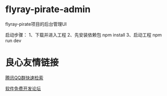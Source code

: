 # flyray-pirate-admin
flyray-pirate项目的后台管理UI

启动步骤：
1、下载并进入工程
2、先安装依赖包 npm install
3、启动工程 npm run dev

 # 良心友情链接

[腾讯QQ群快速检索](http://u.720life.cn/s/8cf73f7c)

[软件免费开发论坛](http://u.720life.cn/s/bbb01dc0)